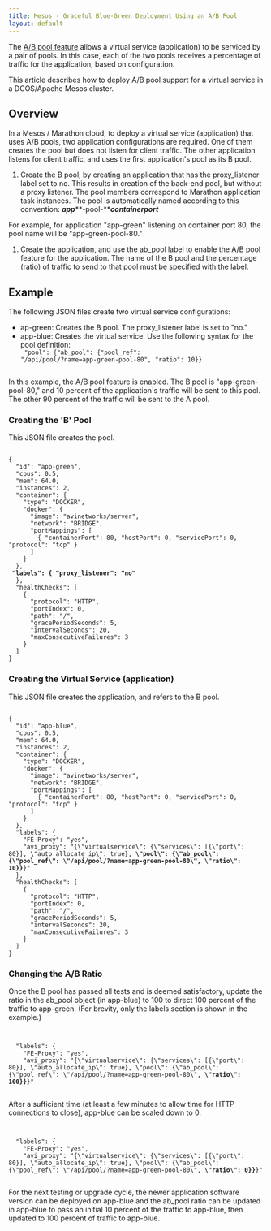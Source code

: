 ```yaml
---
title: Mesos - Graceful Blue-Green Deployment Using an A/B Pool
layout: default
---
```

The <a href="/docs/latest/ab-pool-feature">A/B pool feature</a> allows a virtual service (application) to be serviced by a pair of pools. In this case, each of the two pools receives a percentage of traffic for the application, based on configuration.

This article describes how to deploy A/B pool support for a virtual service in a DCOS/Apache Mesos cluster.

## Overview

In a Mesos / Marathon cloud, to deploy a virtual service (application) that uses A/B pools, two application configurations are required. One of them creates the pool but does not listen for client traffic. The other application listens for client traffic, and uses the first application's pool as its B pool.

1. Create the B pool, by creating an application that has the proxy_listener label set to no. This results in creation of the back-end pool, but without a proxy listener. The pool members correspond to Marathon application task instances. The pool is automatically named according to this convention: ***app*****-pool-*****containerport***

For example, for application "app-green" listening on container port 80, the pool name will be "app-green-pool-80."
1. Create the application, and use the ab_pool label to enable the A/B pool feature for the application. The name of the B pool and the percentage (ratio) of traffic to send to that pool must be specified with the label.

## Example

The following JSON files create two virtual service configurations:

* ap-green: Creates the B pool. The proxy_listener label is set to "no."
* app-blue: Creates the virtual service. Use the following syntax for the pool definition:
<code><br> \"pool\": {\"ab_pool\": {\"pool_ref\": \"/api/pool/?name=app-green-pool-80\", \"ratio\": 10}}<br> </code>

In this example, the A/B pool feature is enabled. The B pool is "app-green-pool-80," and 10 percent of the application's traffic will be sent to this pool. The other 90 percent of the traffic will be sent to the A pool.

### Creating the 'B' Pool

This JSON file creates the pool.
<pre class="command-line language-bash" data-user="aviuser" data-host="avihost" data-output="1-100" white-space="pre"><code>
{
  "id": "app-green",
  "cpus": 0.5,
  "mem": 64.0,
  "instances": 2,
  "container": {
    "type": "DOCKER",
    "docker": {
      "image": "avinetworks/server",
      "network": "BRIDGE",
      "portMappings": [
        { "containerPort": 80, "hostPort": 0, "servicePort": 0, "protocol": "tcp" }
      ]
    }
  },
<strong> "labels": { "proxy_listener": "no"</strong>
  },
  "healthChecks": [
    {
      "protocol": "HTTP",
      "portIndex": 0,
      "path": "/",
      "gracePeriodSeconds": 5,
      "intervalSeconds": 20,
      "maxConsecutiveFailures": 3
    }
  ]
}
</code></pre>

### Creating the Virtual Service (application)

This JSON file creates the application, and refers to the B pool.
<pre class="command-line language-bash" data-user="aviuser" data-host="avihost" data-output="1-100" white-space="pre"><code>
{
  "id": "app-blue",
  "cpus": 0.5,
  "mem": 64.0,
  "instances": 2,
  "container": {
    "type": "DOCKER",
    "docker": {
      "image": "avinetworks/server",
      "network": "BRIDGE",
      "portMappings": [
        { "containerPort": 80, "hostPort": 0, "servicePort": 0, "protocol": "tcp" }
      ]
    }
  },
  "labels": {
    "FE-Proxy": "yes",
    "avi_proxy": "{\"virtualservice\": {\"services\": [{\"port\": 80}], \"auto_allocate_ip\": true}, <strong>\"pool\": {\"ab_pool\": {\"pool_ref\": \"/api/pool/?name=app-green-pool-80\", \"ratio\": 10}}</strong>}"
  },
  "healthChecks": [
    {
      "protocol": "HTTP",
      "portIndex": 0,
      "path": "/",
      "gracePeriodSeconds": 5,
      "intervalSeconds": 20,
      "maxConsecutiveFailures": 3
    }
  ]
}
</code></pre>

### Changing the A/B Ratio

Once the B pool has passed all tests and is deemed satisfactory, update the ratio in the ab_pool object (in app-blue) to 100 to direct 100 percent of the traffic to app-green. (For brevity, only the labels section is shown in the example.)
<pre class="command-line language-bash" data-user="aviuser" data-host="avihost" data-output="1-100" white-space="pre"><code> 

  "labels": {
    "FE-Proxy": "yes",
    "avi_proxy": "{\"virtualservice\": {\"services\": [{\"port\": 80}], \"auto_allocate_ip\": true}, \"pool\": {\"ab_pool\": {\"pool_ref\": \"/api/pool/?name=app-green-pool-80\", <strong>\"ratio\": 100}}</strong>}"

</code></pre>

After a sufficient time (at least a few minutes to allow time for HTTP connections to close), app-blue can be scaled down to 0.

<pre class="command-line language-bash" data-user="aviuser" data-host="avihost" data-output="1-100" white-space="pre"><code>

  "labels": {
    "FE-Proxy": "yes",
    "avi_proxy": "{\"virtualservice\": {\"services\": [{\"port\": 80}], \"auto_allocate_ip\": true}, \"pool\": {\"ab_pool\": {\"pool_ref\": \"/api/pool/?name=app-green-pool-80\", <strong>\"ratio\": 0}}</strong>}"

</code></pre>

For the next testing or upgrade cycle, the newer application software version can be deployed on app-blue and the ab_pool ratio can be updated in app-blue to pass an initial 10 percent of the traffic to app-blue, then updated to 100 percent of traffic to app-blue.